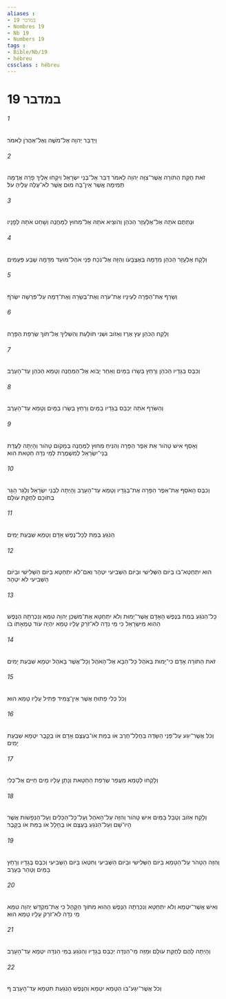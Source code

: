 ```yaml
---
aliases : 
- במדבר 19
- Nombres 19
- Nb 19
- Numbers 19
tags : 
- Bible/Nb/19
- hébreu
cssclass : hébreu
---
```


# במדבר 19

###### 1
וַיְדַבֵּר יְהוָה אֶל־מֹשֶׁה וְאֶל־אַהֲרֹן לֵאמֹר׃
###### 2
זֹאת חֻקַּת הַתֹּורָה אֲשֶׁר־צִוָּה יְהוָה לֵאמֹר דַּבֵּר אֶל־בְּנֵי יִשְׂרָאֵל וְיִקְחוּ אֵלֶיךָ פָרָה אֲדֻמָּה תְּמִימָה אֲשֶׁר אֵין־בָּהּ מוּם אֲשֶׁר לֹא־עָלָה עָלֶיהָ עֹל׃
###### 3
וּנְתַתֶּם אֹתָהּ אֶל־אֶלְעָזָר הַכֹּהֵן וְהֹוצִיא אֹתָהּ אֶל־מִחוּץ לַמַּחֲנֶה וְשָׁחַט אֹתָהּ לְפָנָיו׃
###### 4
וְלָקַח אֶלְעָזָר הַכֹּהֵן מִדָּמָהּ בְּאֶצְבָּעֹו וְהִזָּה אֶל־נֹכַח פְּנֵי אֹהֶל־מֹועֵד מִדָּמָהּ שֶׁבַע פְּעָמִים׃
###### 5
וְשָׂרַף אֶת־הַפָּרָה לְעֵינָיו אֶת־עֹרָהּ וְאֶת־בְּשָׂרָהּ וְאֶת־דָּמָהּ עַל־פִּרְשָׁהּ יִשְׂרֹף׃
###### 6
וְלָקַח הַכֹּהֵן עֵץ אֶרֶז וְאֵזֹוב וּשְׁנִי תֹולָעַת וְהִשְׁלִיךְ אֶל־תֹּוךְ שְׂרֵפַת הַפָּרָה׃
###### 7
וְכִבֶּס בְּגָדָיו הַכֹּהֵן וְרָחַץ בְּשָׂרֹו בַּמַּיִם וְאַחַר יָבֹוא אֶל־הַמַּחֲנֶה וְטָמֵא הַכֹּהֵן עַד־הָעָרֶב׃
###### 8
וְהַשֹּׂרֵף אֹתָהּ יְכַבֵּס בְּגָדָיו בַּמַּיִם וְרָחַץ בְּשָׂרֹו בַּמָּיִם וְטָמֵא עַד־הָעָרֶב׃
###### 9
וְאָסַף אִישׁ טָהֹור אֵת אֵפֶר הַפָּרָה וְהִנִּיחַ מִחוּץ לַמַּחֲנֶה בְּמָקֹום טָהֹור וְהָיְתָה לַעֲדַת בְּנֵי־יִשְׂרָאֵל לְמִשְׁמֶרֶת לְמֵי נִדָּה חַטָּאת הִוא׃
###### 10
וְכִבֶּס הָאֹסֵף אֶת־אֵפֶר הַפָּרָה אֶת־בְּגָדָיו וְטָמֵא עַד־הָעָרֶב וְהָיְתָה לִבְנֵי יִשְׂרָאֵל וְלַגֵּר הַגָּר בְּתֹוכָם לְחֻקַּת עֹולָם׃
###### 11
הַנֹּגֵעַ בְּמֵת לְכָל־נֶפֶשׁ אָדָם וְטָמֵא שִׁבְעַת יָמִים׃
###### 12
הוּא יִתְחַטָּא־בֹו בַּיֹּום הַשְּׁלִישִׁי וּבַיֹּום הַשְּׁבִיעִי יִטְהָר וְאִם־לֹא יִתְחַטָּא בַּיֹּום הַשְּׁלִישִׁי וּבַיֹּום הַשְּׁבִיעִי לֹא יִטְהָר׃
###### 13
כָּל־הַנֹּגֵעַ בְּמֵת בְּנֶפֶשׁ הָאָדָם אֲשֶׁר־יָמוּת וְלֹא יִתְחַטָּא אֶת־מִשְׁכַּן יְהוָה טִמֵּא וְנִכְרְתָה הַנֶּפֶשׁ הַהִוא מִיִּשְׂרָאֵל כִּי מֵי נִדָּה לֹא־זֹרַק עָלָיו טָמֵא יִהְיֶה עֹוד טֻמְאָתֹו בֹו׃
###### 14
זֹאת הַתֹּורָה אָדָם כִּי־יָמוּת בְּאֹהֶל כָּל־הַבָּא אֶל־הָאֹהֶל וְכָל־אֲשֶׁר בָּאֹהֶל יִטְמָא שִׁבְעַת יָמִים׃
###### 15
וְכֹל כְּלִי פָתוּחַ אֲשֶׁר אֵין־צָמִיד פָּתִיל עָלָיו טָמֵא הוּא׃
###### 16
וְכֹל אֲשֶׁר־יִגַּע עַל־פְּנֵי הַשָּׂדֶה בַּחֲלַל־חֶרֶב אֹו בְמֵת אֹו־בְעֶצֶם אָדָם אֹו בְקָבֶר יִטְמָא שִׁבְעַת יָמִים׃
###### 17
וְלָקְחוּ לַטָּמֵא מֵעֲפַר שְׂרֵפַת הַחַטָּאת וְנָתַן עָלָיו מַיִם חַיִּים אֶל־כֶּלִי׃
###### 18
וְלָקַח אֵזֹוב וְטָבַל בַּמַּיִם אִישׁ טָהֹור וְהִזָּה עַל־הָאֹהֶל וְעַל־כָּל־הַכֵּלִים וְעַל־הַנְּפָשֹׁות אֲשֶׁר הָיוּ־שָׁם וְעַל־הַנֹּגֵעַ בַּעֶצֶם אֹו בֶחָלָל אֹו בַמֵּת אֹו בַקָּבֶר׃
###### 19
וְהִזָּה הַטָּהֹר עַל־הַטָּמֵא בַּיֹּום הַשְּׁלִישִׁי וּבַיֹּום הַשְּׁבִיעִי וְחִטְּאֹו בַּיֹּום הַשְּׁבִיעִי וְכִבֶּס בְּגָדָיו וְרָחַץ בַּמַּיִם וְטָהֵר בָּעָרֶב׃
###### 20
וְאִישׁ אֲשֶׁר־יִטְמָא וְלֹא יִתְחַטָּא וְנִכְרְתָה הַנֶּפֶשׁ הַהִוא מִתֹּוךְ הַקָּהָל כִּי אֶת־מִקְדַּשׁ יְהוָה טִמֵּא מֵי נִדָּה לֹא־זֹרַק עָלָיו טָמֵא הוּא׃
###### 21
וְהָיְתָה לָּהֶם לְחֻקַּת עֹולָם וּמַזֵּה מֵי־הַנִּדָּה יְכַבֵּס בְּגָדָיו וְהַנֹּגֵעַ בְּמֵי הַנִּדָּה יִטְמָא עַד־הָעָרֶב׃
###### 22
וְכֹל אֲשֶׁר־יִגַּע־בֹּו הַטָּמֵא יִטְמָא וְהַנֶּפֶשׁ הַנֹּגַעַת תִּטְמָא עַד־הָעָרֶב׃ ף
